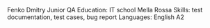 Fenko Dmitry
Junior QA
Education: IT school Mella Rossa
Skills: test documentation, test cases, bug report
Languages: English A2
